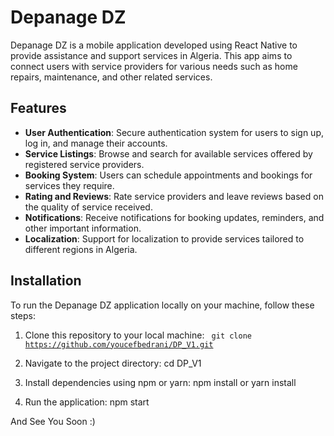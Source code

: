# Depanage DZ

Depanage DZ is a mobile application developed using React Native to provide assistance and support services in Algeria. This app aims to connect users with service providers for various needs such as home repairs, maintenance, and other related services.

## Features

- **User Authentication**: Secure authentication system for users to sign up, log in, and manage their accounts.
- **Service Listings**: Browse and search for available services offered by registered service providers.
- **Booking System**: Users can schedule appointments and bookings for services they require.
- **Rating and Reviews**: Rate service providers and leave reviews based on the quality of service received.
- **Notifications**: Receive notifications for booking updates, reminders, and other important information.
- **Localization**: Support for localization to provide services tailored to different regions in Algeria.

## Installation

To run the Depanage DZ application locally on your machine, follow these steps:

1. Clone this repository to your local machine:
  <code> git clone https://github.com/youcefbedrani/DP_V1.git </code>

2. Navigate to the project directory:
  cd DP_V1

3. Install dependencies using npm or yarn:
  npm install or yarn install

4. Run the application:
  npm start

And See You Soon :) 
